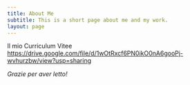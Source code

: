 ```yaml
---
title: About Me
subtitle: This is a short page about me and my work.
layout: page
---
```

Il mio Curriculum Vitee
https://drive.google.com/file/d/1wOtRxcf6PN0ikO0nA6gooPj-wvhurzbw/view?usp=sharing

*Grazie per aver letto!*
